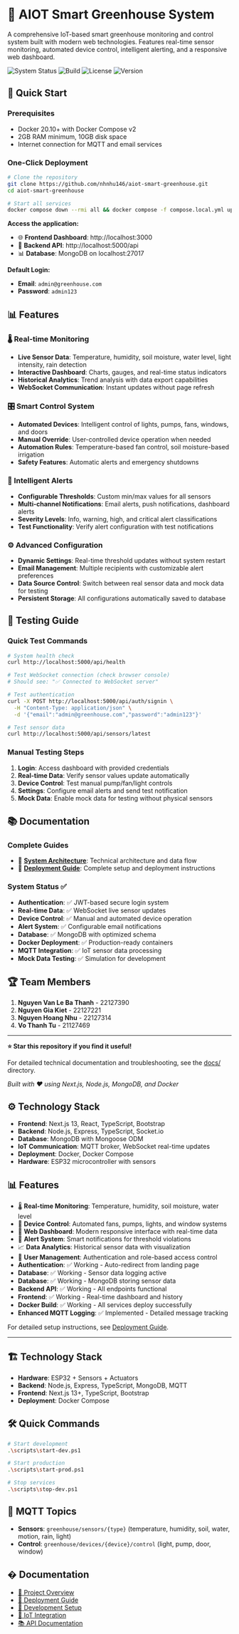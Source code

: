 # 🌱 AIOT Smart Greenhouse System

A comprehensive IoT-based smart greenhouse monitoring and control system built with modern web technologies. Features real-time sensor monitoring, automated device control, intelligent alerting, and a responsive web dashboard.

![System Status](https://img.shields.io/badge/Status-Production%20Ready-green)
![Build](https://img.shields.io/badge/Build-Passing-brightgreen)
![License](https://img.shields.io/badge/License-MIT-blue)
![Version](https://img.shields.io/badge/Version-2.0.0-orange)

## 🚀 Quick Start

### Prerequisites
- Docker 20.10+ with Docker Compose v2
- 2GB RAM minimum, 10GB disk space
- Internet connection for MQTT and email services

### One-Click Deployment
```bash
# Clone the repository
git clone https://github.com/nhnhu146/aiot-smart-greenhouse.git
cd aiot-smart-greenhouse

# Start all services
docker compose down --rmi all && docker compose -f compose.local.yml up -d --build
```

**Access the application:**
- 🌐 **Frontend Dashboard**: http://localhost:3000
- 🔧 **Backend API**: http://localhost:5000/api
- 📊 **Database**: MongoDB on localhost:27017

**Default Login:**
- **Email**: `admin@greenhouse.com`
- **Password**: `admin123`

## 📊 Features

### 🌡️ Real-time Monitoring
- **Live Sensor Data**: Temperature, humidity, soil moisture, water level, light intensity, rain detection
- **Interactive Dashboard**: Charts, gauges, and real-time status indicators
- **Historical Analytics**: Trend analysis with data export capabilities
- **WebSocket Communication**: Instant updates without page refresh

### 🎛️ Smart Control System
- **Automated Devices**: Intelligent control of lights, pumps, fans, windows, and doors
- **Manual Override**: User-controlled device operation when needed
- **Automation Rules**: Temperature-based fan control, soil moisture-based irrigation
- **Safety Features**: Automatic alerts and emergency shutdowns

### 🚨 Intelligent Alerts
- **Configurable Thresholds**: Custom min/max values for all sensors
- **Multi-channel Notifications**: Email alerts, push notifications, dashboard alerts
- **Severity Levels**: Info, warning, high, and critical alert classifications
- **Test Functionality**: Verify alert configuration with test notifications

### ⚙️ Advanced Configuration
- **Dynamic Settings**: Real-time threshold updates without system restart
- **Email Management**: Multiple recipients with customizable alert preferences
- **Data Source Control**: Switch between real sensor data and mock data for testing
- **Persistent Storage**: All configurations automatically saved to database

## 🧪 Testing Guide

### Quick Test Commands
```bash
# System health check
curl http://localhost:5000/api/health

# Test WebSocket connection (check browser console)
# Should see: "✅ Connected to WebSocket server"

# Test authentication
curl -X POST http://localhost:5000/api/auth/signin \
  -H "Content-Type: application/json" \
  -d '{"email":"admin@greenhouse.com","password":"admin123"}'

# Test sensor data
curl http://localhost:5000/api/sensors/latest
```

### Manual Testing Steps
1. **Login**: Access dashboard with provided credentials
2. **Real-time Data**: Verify sensor values update automatically
3. **Device Control**: Test manual pump/fan/light controls
4. **Settings**: Configure email alerts and send test notification
5. **Mock Data**: Enable mock data for testing without physical sensors

## 📚 Documentation

### Complete Guides
- 📖 **[System Architecture](docs/SYSTEM_ARCHITECTURE.md)**: Technical architecture and data flow
- 🚀 **[Deployment Guide](docs/DEPLOYMENT.md)**: Complete setup and deployment instructions

### System Status ✅
- **Authentication**: ✅ JWT-based secure login system
- **Real-time Data**: ✅ WebSocket live sensor updates  
- **Device Control**: ✅ Manual and automated device operation
- **Alert System**: ✅ Configurable email notifications
- **Database**: ✅ MongoDB with optimized schema
- **Docker Deployment**: ✅ Production-ready containers
- **MQTT Integration**: ✅ IoT sensor data processing
- **Mock Data Testing**: ✅ Simulation for development

## 🏆 Team Members
1. **Nguyen Van Le Ba Thanh** - 22127390  
2. **Nguyen Gia Kiet** - 22127221 
3. **Nguyen Hoang Nhu** - 22127314  
4. **Vo Thanh Tu** - 21127469

---

**⭐ Star this repository if you find it useful!**

For detailed technical documentation and troubleshooting, see the [docs/](docs/) directory.

*Built with ❤️ using Next.js, Node.js, MongoDB, and Docker*

## ⚙️ Technology Stack
- **Frontend**: Next.js 13, React, TypeScript, Bootstrap
- **Backend**: Node.js, Express, TypeScript, Socket.io
- **Database**: MongoDB with Mongoose ODM
- **IoT Communication**: MQTT broker, WebSocket real-time updates
- **Deployment**: Docker, Docker Compose
- **Hardware**: ESP32 microcontroller with sensors

## 📊 Features
- 🌡️ **Real-time Monitoring**: Temperature, humidity, soil moisture, water level
- 🔧 **Device Control**: Automated fans, pumps, lights, and window systems  
- 📱 **Web Dashboard**: Modern responsive interface with real-time data
- 🚨 **Alert System**: Smart notifications for threshold violations
- 📈 **Data Analytics**: Historical sensor data with visualization
- 🔐 **User Management**: Authentication and role-based access control  
- **Authentication**: ✅ Working - Auto-redirect from landing page
- **Database**: ✅ Working - Sensor data logging active
- **Database**: ✅ Working - MongoDB storing sensor data
- **Backend API**: ✅ Working - All endpoints functional  
- **Frontend**: ✅ Working - Real-time dashboard and history
- **Docker Build**: ✅ Working - All services deploy successfully
- **Enhanced MQTT Logging**: ✅ Implemented - Detailed message tracking

For detailed setup instructions, see [Deployment Guide](docs/DEPLOYMENT.md).

---

## 🏗️ Technology Stack
- **Hardware**: ESP32 + Sensors + Actuators
- **Backend**: Node.js, Express, TypeScript, MongoDB, MQTT
- **Frontend**: Next.js 13+, TypeScript, Bootstrap
- **Deployment**: Docker Compose

## 🛠️ Quick Commands

```bash
# Start development
.\scripts\start-dev.ps1

# Start production  
.\scripts\start-prod.ps1

# Stop services
.\scripts\stop-dev.ps1
```

## 📡 MQTT Topics
- **Sensors**: `greenhouse/sensors/{type}` (temperature, humidity, soil, water, motion, rain, light)
- **Control**: `greenhouse/devices/{device}/control` (light, pump, door, window)

## � Documentation
- [📖 Project Overview](docs/PROJECT_OVERVIEW.md)
- [🚀 Deployment Guide](docs/DEPLOYMENT.md) 
- [🔧 Development Setup](docs/DEVELOPMENT.md)
- [📡 IoT Integration](docs/IOT_INTEGRATION.md)
- [📚 API Documentation](docs/API_DOCUMENTATION.md)
